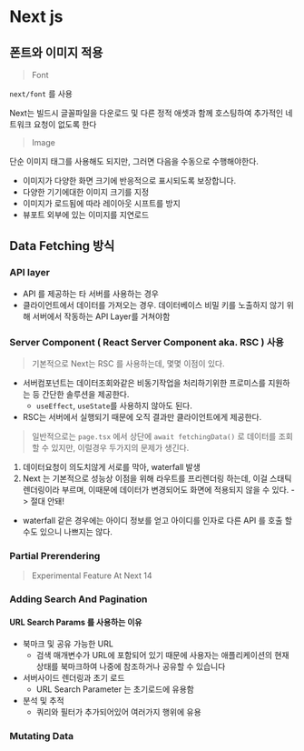 # Next js

## 폰트와 이미지 적용

> Font
  
`next/font` 를 사용 

Next는 빌드시 글꼴파일을 다운로드 및 다른 정적 애셋과 함께 호스팅하여 추가적인 네트워크 요청이 없도록 한다

> Image


단순 이미지 태그를 사용해도 되지만, 그러면 다음을 수동으로 수행해야한다.
- 이미지가 다양한 화면 크기에 반응적으로 표시되도록 보장합니다.
- 다양한 기기에대한 이미지 크기를 지정
- 이미지가 로드됨에 따라 레이아웃 시프트를 방지
- 뷰포트 외부에 있는 이미지를 지연로드

## Data Fetching 방식

### API layer

- API 를 제공하는 타 서버를 사용하는 경우
- 클라이언트에서 데이터를 가져오는 경우. 데이터베이스 비밀 키를 노출하지 않기 위해 서버에서 작동하는 API Layer를 거쳐야함

### Server Component ( React Server Component aka. RSC ) 사용

> 기본적으로 Next는 RSC 를 사용하는데, 몇몇 이점이 있다.

- 서버컴포넌트는 데이터조회와같은 비동기작업을 처리하기위한 프로미스를 지원하는 등 간단한 솔루션을 제공한다.
  - `useEffect`, `useState`를 사용하지 않아도 된다.
- RSC는 서버에서 실행되기 때문에 오직 결과만 클라이언트에게 제공한다.


> 일반적으로는 `page.tsx` 에서 상단에 `await fetchingData()` 로 데이터를 조회할 수 있지만, 이럴경우 두가지의 문제가 생긴다.

1. 데이터요청이 의도치않게 서로를 막아, waterfall 발생
1. Next 는 기본적으로 성능상 이점을 위해 라우트를 프리렌더링 하는데, 이걸 스태틱 렌더링이라 부르며, 이때문에 데이터가 변경되어도 화면에 적용되지 않을 수 있다.
-> 절대 안돼!

- waterfall 같은 경우에는 아이디 정보를 얻고 아이디를 인자로 다른 API 를 호출 할 수도 있으니 나쁘지는 않다.

### Partial Prerendering

> Experimental Feature At Next 14

### Adding Search And Pagination

#### URL Search Params 를 사용하는 이유

- 북마크 및 공유 가능한 URL
  - 검색 매개변수가 URL에 포함되어 있기 때문에 사용자는 애플리케이션의 현재 상태를 북마크하여 나중에 참조하거나 공유할 수 있습니다
- 서버사이드 렌더링과 초기 로드
  - URL Search Parameter 는 초기로드에 유용함
- 분석 및 추적
  - 쿼리와 필터가 추가되어있어 여러가지 행위에 유용

### Mutating Data




